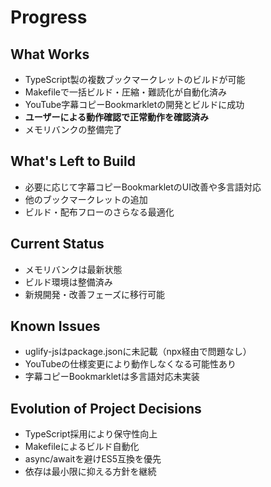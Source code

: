 # Progress

## What Works
- TypeScript製の複数ブックマークレットのビルドが可能
- Makefileで一括ビルド・圧縮・難読化が自動化済み
- YouTube字幕コピーBookmarkletの開発とビルドに成功
- **ユーザーによる動作確認で正常動作を確認済み**
- メモリバンクの整備完了

## What's Left to Build
- 必要に応じて字幕コピーBookmarkletのUI改善や多言語対応
- 他のブックマークレットの追加
- ビルド・配布フローのさらなる最適化

## Current Status
- メモリバンクは最新状態
- ビルド環境は整備済み
- 新規開発・改善フェーズに移行可能

## Known Issues
- uglify-jsはpackage.jsonに未記載（npx経由で問題なし）
- YouTubeの仕様変更により動作しなくなる可能性あり
- 字幕コピーBookmarkletは多言語対応未実装

## Evolution of Project Decisions
- TypeScript採用により保守性向上
- Makefileによるビルド自動化
- async/awaitを避けES5互換を優先
- 依存は最小限に抑える方針を継続
